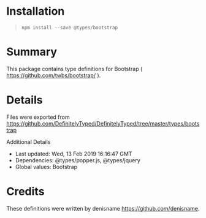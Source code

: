 # Installation
> `npm install --save @types/bootstrap`

# Summary
This package contains type definitions for Bootstrap ( https://github.com/twbs/bootstrap/ ).

# Details
Files were exported from https://github.com/DefinitelyTyped/DefinitelyTyped/tree/master/types/bootstrap

Additional Details
 * Last updated: Wed, 13 Feb 2019 16:16:47 GMT
 * Dependencies: @types/popper.js, @types/jquery
 * Global values: Bootstrap

# Credits
These definitions were written by denisname <https://github.com/denisname>.
